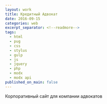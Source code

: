 ```yaml
---
layout: work
title: Кредитный Адвокат
date: 2016-09-15
categories: web
excerpt_separator: <!--readmore-->
tags:
  - html
  - pug
  - css
  - stylus
  - gulp
  - js
  - jquery
  - php
  - modx
  - modx api
published_on_main: false
---
```

Корпоративный сайт для компании адвокатов
